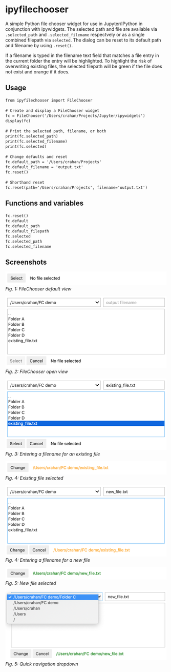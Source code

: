 # ipyfilechooser

A simple Python file chooser widget for use in Jupyter/IPython in conjunction with ipywidgets. The selected path and file are available via `.selected_path` and `.selected_filename` respectvely or as a single combined filepath via `selected`. The dialog can be reset to its default path and filename by using `.reset()`. 

If a filename is typed in the filename text field that matches a file entry in the current folder the entry will be highlighted. To highlight the risk of overwriting existing files, the selected filepath will be green if the file does not exist and orange if it does.

## Usage

```
from ipyfilechooser import FileChooser

# Create and display a FileChooser widget
fc = FileChooser('/Users/crahan/Projects/Jupyter/ipywidgets')
display(fc)

# Print the selected path, filename, or both
print(fc.selected_path)
print(fc.selected_filename)
print(fc.selected)

# Change defaults and reset
fc.default_path = '/Users/crahan/Projects'
fc.default_filename = 'output.txt'
fc.reset()

# Shorthand reset
fc.reset(path='/Users/crahan/Projects', filename='output.txt')
```

## Functions and variables

```
fc.reset()
fc.default
fc.default_path
fc.default_filepath
fc.selected
fc.selected_path
fc.selected_filename
```

## Screenshots

![Screenshot 1](screenshots/FileChooser_screenshot_1.png)
*Fig. 1: FileChooser default view*

![Screenshot 2](screenshots/FileChooser_screenshot_2.png)
*Fig. 2: FileChooser open view*

![Screenshot 3](screenshots/FileChooser_screenshot_3.png)
*Fig. 3: Entering a filename for an existing file*

![Screenshot 4](screenshots/FileChooser_screenshot_4.png)
*Fig. 4: Existing file selected*

![Screenshot 5](screenshots/FileChooser_screenshot_5.png)
*Fig. 4: Entering a filename for a new file*

![Screenshot 6](screenshots/FileChooser_screenshot_6.png)
*Fig. 5: New file selected*

![Screenshot 7](screenshots/FileChooser_screenshot_7.png)
*Fig. 5: Quick navigation dropdown*